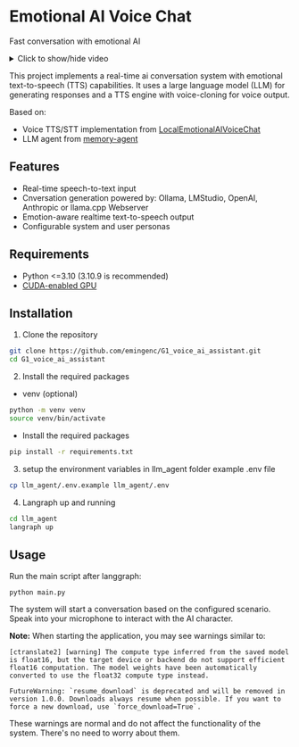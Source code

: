 # Emotional AI Voice Chat 

Fast conversation with emotional AI

<details>
<summary>Click to show/hide video</summary>

  https://github.com/user-attachments/assets/85e786fb-4dad-438d-96a0-d01817f741ba

</details>

This project implements a real-time ai conversation system with emotional text-to-speech (TTS) capabilities. It uses a large language model (LLM) for generating responses and a TTS engine with voice-cloning for voice output.

Based on:
- Voice TTS/STT implementation from [LocalEmotionalAIVoiceChat](https://github.com/KoljaB/LocalEmotionalAIVoiceChat)
- LLM agent from [memory-agent](https://github.com/langchain-ai/memory-agent)

## Features

- Real-time speech-to-text input
- Cnversation generation powered by: Ollama, LMStudio, OpenAI, Anthropic or llama.cpp Webserver
- Emotion-aware realtime text-to-speech output
- Configurable system and user personas

## Requirements

- Python <=3.10 (3.10.9 is recommended)
- [CUDA-enabled GPU](#cuda-installation)

## Installation

1. Clone the repository
  
  ```bash
  git clone https://github.com/emingenc/G1_voice_ai_assistant.git
  cd G1_voice_ai_assistant
  ```
2. Install the required packages

  - venv (optional)

```bash
python -m venv venv
source venv/bin/activate
```
  - Install the required packages

```bash
pip install -r requirements.txt
```

3. setup the environment variables in llm_agent folder example .env file

```bash
cp llm_agent/.env.example llm_agent/.env
```

4. Langraph up and running

```bash
cd llm_agent
langraph up
```


## Usage

Run the main script after langgraph:

```
python main.py
```

The system will start a conversation based on the configured scenario. Speak into your microphone to interact with the AI character.

**Note:** When starting the application, you may see warnings similar to:

```
[ctranslate2] [warning] The compute type inferred from the saved model is float16, but the target device or backend do not support efficient float16 computation. The model weights have been automatically converted to use the float32 compute type instead.

FutureWarning: `resume_download` is deprecated and will be removed in version 1.0.0. Downloads always resume when possible. If you want to force a new download, use `force_download=True`.
```

These warnings are normal and do not affect the functionality of the system. There's no need to worry about them.





